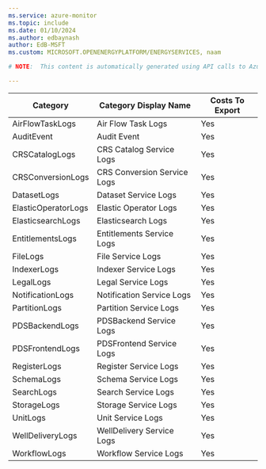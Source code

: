```yaml
---
ms.service: azure-monitor
ms.topic: include
ms.date: 01/10/2024
ms.author: edbaynash
author: EdB-MSFT
ms.custom: MICROSOFT.OPENENERGYPLATFORM/ENERGYSERVICES, naam

# NOTE:  This content is automatically generated using API calls to Azure. Any edits made on these files will be overwritten in the next run of the script. 

---
```

  
  
|Category|Category Display Name|Costs To Export|
|---|---|---|
|AirFlowTaskLogs |Air Flow Task Logs |Yes |
|AuditEvent |Audit Event |Yes |
|CRSCatalogLogs |CRS Catalog Service Logs |Yes |
|CRSConversionLogs |CRS Conversion Service Logs |Yes |
|DatasetLogs |Dataset Service Logs |Yes |
|ElasticOperatorLogs |Elastic Operator Logs |Yes |
|ElasticsearchLogs |Elasticsearch Logs |Yes |
|EntitlementsLogs |Entitlements Service Logs |Yes |
|FileLogs |File Service Logs |Yes |
|IndexerLogs |Indexer Service Logs |Yes |
|LegalLogs |Legal Service Logs |Yes |
|NotificationLogs |Notification Service Logs |Yes |
|PartitionLogs |Partition Service Logs |Yes |
|PDSBackendLogs |PDSBackend Service Logs |Yes |
|PDSFrontendLogs |PDSFrontend Service Logs |Yes |
|RegisterLogs |Register Service Logs |Yes |
|SchemaLogs |Schema Service Logs |Yes |
|SearchLogs |Search Service Logs |Yes |
|StorageLogs |Storage Service Logs |Yes |
|UnitLogs |Unit Service Logs |Yes |
|WellDeliveryLogs |WellDelivery Service Logs |Yes |
|WorkflowLogs |Workflow Service Logs |Yes |